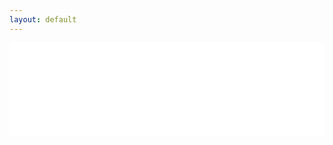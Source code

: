 ```yaml
---
layout: default
---
```

<script type="text/javascript" src="/js/iframeResizer.min.js"></script> 

<iframe src="/archive-raw.html?title=&rhythm=&location=&submit=Filter" 
        id="iframe" width="100%" scrolling="no" frameborder="0" allowfullscreen>
</iframe> 
<script>$('iframe').iFrameResize({log:true})</script>
